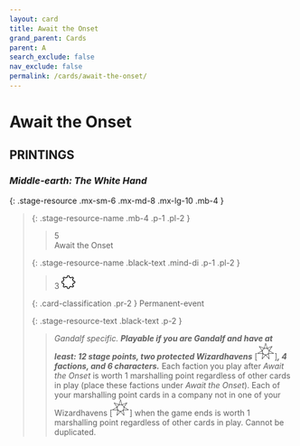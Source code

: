 ```yaml
---
layout: card
title: Await the Onset
grand_parent: Cards
parent: A
search_exclude: false
nav_exclude: false
permalink: /cards/await-the-onset/
---
```


# Await the Onset


## PRINTINGS


### _Middle-earth: The White Hand_

{: .stage-resource .mx-sm-6 .mx-md-8 .mx-lg-10 .mb-4 }
> {: .stage-resource-name .mb-4 .p-1 .pl-2 }
> > <div class="card-mp">5</div>
> > <div class="card-name">Await the Onset</div>
>
> {: .stage-resource-name .black-text .mind-di .p-1 .pl-2 }
> > 3 ![](/assets/images/stage-point.svg)
>
> {: .card-classification .pr-2 }
> Permanent-event
>
> {: .stage-resource-text .black-text .p-2 }
> > _Gandalf specific._ ***Playable if you are Gandalf and have at least: 12 stage points, two protected Wizardhavens*** <nobr>[<img src="/assets/images/free-haven.svg">]</nobr>***, 4 factions, and 6 characters.*** Each faction you play after _Await the Onset_ is worth 1 marshalling point regardless of other cards in play (place these factions under _Await the Onset_). Each of your marshalling point cards in a company not in one of your Wizardhavens <nobr>[<img src="/assets/images/free-haven.svg">]</nobr> when the game ends is worth 1 marshalling point regardless of other cards in play. Cannot be duplicated.  
> 
